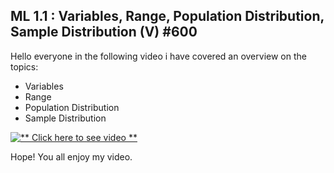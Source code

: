 ## ML 1.1 : Variables, Range, Population Distribution, Sample Distribution (V) #600

Hello everyone in the following video i have covered an overview on the topics:
- Variables
- Range
- Population Distribution
- Sample Distribution

[![** Click here to see video **](https://user-images.githubusercontent.com/79050917/134170168-d78e7d47-0251-4ae1-9560-8f31b855aeff.PNG)
](https://drive.google.com/file/d/17AN4pYHTi_Bz-WMs-C0M3ejVShxRg0W6/view?usp=sharing)



Hope! You all enjoy my video.
